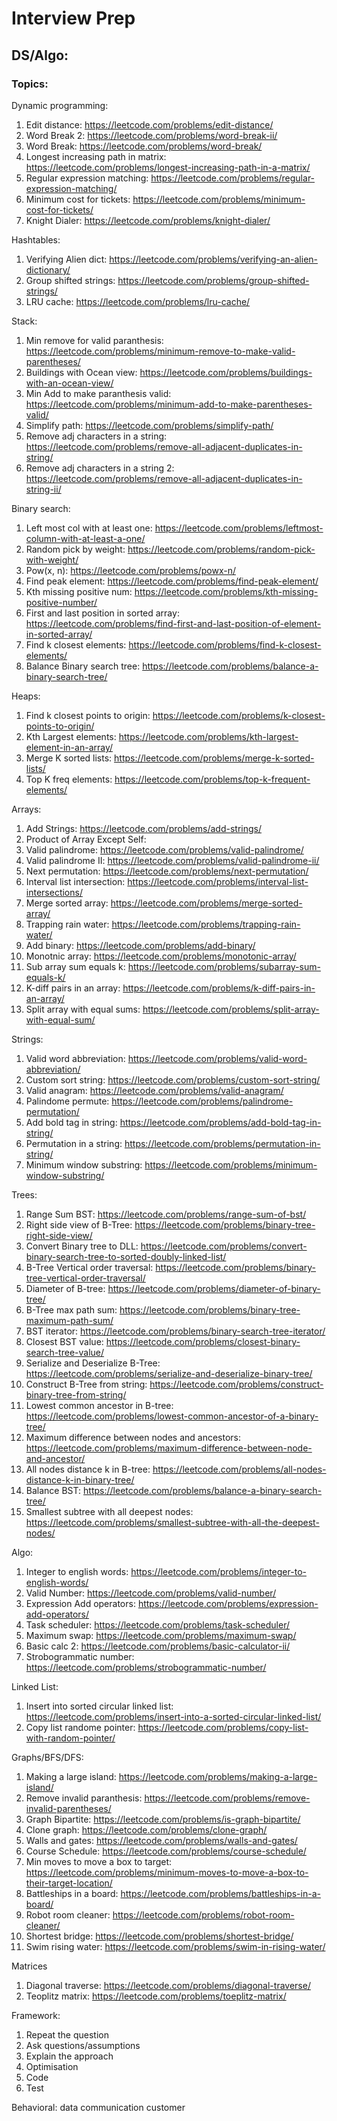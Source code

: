 # Interview Prep

## DS/Algo:

### Topics:

Dynamic programming: 
1. Edit distance: https://leetcode.com/problems/edit-distance/
2. Word Break 2: https://leetcode.com/problems/word-break-ii/
3. Word Break: https://leetcode.com/problems/word-break/
4. Longest increasing path in matrix: https://leetcode.com/problems/longest-increasing-path-in-a-matrix/
5. Regular expression matching: https://leetcode.com/problems/regular-expression-matching/
6. Minimum cost for tickets: https://leetcode.com/problems/minimum-cost-for-tickets/
7. Knight Dialer: https://leetcode.com/problems/knight-dialer/

Hashtables:
1. Verifying Alien dict: https://leetcode.com/problems/verifying-an-alien-dictionary/
2. Group shifted strings: https://leetcode.com/problems/group-shifted-strings/
3. LRU cache: https://leetcode.com/problems/lru-cache/

Stack:
1. Min remove for valid paranthesis: https://leetcode.com/problems/minimum-remove-to-make-valid-parentheses/
2. Buildings with Ocean view: https://leetcode.com/problems/buildings-with-an-ocean-view/
3. Min Add to make paranthesis valid: https://leetcode.com/problems/minimum-add-to-make-parentheses-valid/
4. Simplify path: https://leetcode.com/problems/simplify-path/
5. Remove adj characters in a string: https://leetcode.com/problems/remove-all-adjacent-duplicates-in-string/
6. Remove adj characters in a string 2: https://leetcode.com/problems/remove-all-adjacent-duplicates-in-string-ii/

Binary search:
1. Left most col with at least one: https://leetcode.com/problems/leftmost-column-with-at-least-a-one/
2. Random pick by weight: https://leetcode.com/problems/random-pick-with-weight/
3. Pow(x, n): https://leetcode.com/problems/powx-n/
4. Find peak element: https://leetcode.com/problems/find-peak-element/
5. Kth missing positive num: https://leetcode.com/problems/kth-missing-positive-number/
6. First and last position in sorted array: https://leetcode.com/problems/find-first-and-last-position-of-element-in-sorted-array/
7. Find k closest elements: https://leetcode.com/problems/find-k-closest-elements/
8. Balance Binary search tree: https://leetcode.com/problems/balance-a-binary-search-tree/

Heaps:
1. Find k closest points to origin: https://leetcode.com/problems/k-closest-points-to-origin/
2. Kth Largest elements: https://leetcode.com/problems/kth-largest-element-in-an-array/
3. Merge K sorted lists: https://leetcode.com/problems/merge-k-sorted-lists/
3. Top K freq elements: https://leetcode.com/problems/top-k-frequent-elements/

Arrays:
1. Add Strings: https://leetcode.com/problems/add-strings/
2. Product of Array Except Self: 
3. Valid palindrome: https://leetcode.com/problems/valid-palindrome/
4. Valid palindrome II: https://leetcode.com/problems/valid-palindrome-ii/
5. Next permutation: https://leetcode.com/problems/next-permutation/
6. Interval list intersection: https://leetcode.com/problems/interval-list-intersections/
7. Merge sorted array: https://leetcode.com/problems/merge-sorted-array/
8. Trapping rain water: https://leetcode.com/problems/trapping-rain-water/
9. Add binary: https://leetcode.com/problems/add-binary/
10. Monotnic array: https://leetcode.com/problems/monotonic-array/
11. Sub array sum equals k: https://leetcode.com/problems/subarray-sum-equals-k/
12. K-diff pairs in an array: https://leetcode.com/problems/k-diff-pairs-in-an-array/
13. Split array with equal sums: https://leetcode.com/problems/split-array-with-equal-sum/

Strings:
1. Valid word abbreviation: https://leetcode.com/problems/valid-word-abbreviation/
2. Custom sort string: https://leetcode.com/problems/custom-sort-string/
3. Valid anagram: https://leetcode.com/problems/valid-anagram/
4. Palindome permute: https://leetcode.com/problems/palindrome-permutation/
5. Add bold tag in string: https://leetcode.com/problems/add-bold-tag-in-string/
6. Permutation in a string: https://leetcode.com/problems/permutation-in-string/
7. Minimum window substring: https://leetcode.com/problems/minimum-window-substring/

Trees:
1. Range Sum BST: https://leetcode.com/problems/range-sum-of-bst/
2. Right side view of B-Tree: https://leetcode.com/problems/binary-tree-right-side-view/
3. Convert Binary tree to DLL: https://leetcode.com/problems/convert-binary-search-tree-to-sorted-doubly-linked-list/
4. B-Tree Vertical order traversal: https://leetcode.com/problems/binary-tree-vertical-order-traversal/
5. Diameter of B-tree: https://leetcode.com/problems/diameter-of-binary-tree/
6. B-Tree max path sum: https://leetcode.com/problems/binary-tree-maximum-path-sum/
7. BST iterator: https://leetcode.com/problems/binary-search-tree-iterator/
8. Closest BST value: https://leetcode.com/problems/closest-binary-search-tree-value/
9. Serialize and Deserialize B-Tree: https://leetcode.com/problems/serialize-and-deserialize-binary-tree/
10. Construct B-Tree from string: https://leetcode.com/problems/construct-binary-tree-from-string/
11. Lowest common ancestor in B-tree: https://leetcode.com/problems/lowest-common-ancestor-of-a-binary-tree/
12. Maximum difference between nodes and ancestors: https://leetcode.com/problems/maximum-difference-between-node-and-ancestor/
13. All nodes distance k in B-tree: https://leetcode.com/problems/all-nodes-distance-k-in-binary-tree/
14. Balance BST: https://leetcode.com/problems/balance-a-binary-search-tree/
15. Smallest subtree with all deepest nodes: https://leetcode.com/problems/smallest-subtree-with-all-the-deepest-nodes/

Algo:
1. Integer to english words: https://leetcode.com/problems/integer-to-english-words/
2. Valid Number: https://leetcode.com/problems/valid-number/
3. Expression Add operators: https://leetcode.com/problems/expression-add-operators/
4. Task scheduler: https://leetcode.com/problems/task-scheduler/
5. Maximum swap: https://leetcode.com/problems/maximum-swap/
6. Basic calc 2: https://leetcode.com/problems/basic-calculator-ii/
7. Strobogrammatic number: https://leetcode.com/problems/strobogrammatic-number/

Linked List:
1. Insert into sorted circular linked list: https://leetcode.com/problems/insert-into-a-sorted-circular-linked-list/
2. Copy list randome pointer: https://leetcode.com/problems/copy-list-with-random-pointer/

Graphs/BFS/DFS:
1. Making a large island: https://leetcode.com/problems/making-a-large-island/
2. Remove invalid paranthesis: https://leetcode.com/problems/remove-invalid-parentheses/
3. Graph Bipartite: https://leetcode.com/problems/is-graph-bipartite/
4. Clone graph: https://leetcode.com/problems/clone-graph/
5. Walls and gates: https://leetcode.com/problems/walls-and-gates/
6. Course Schedule: https://leetcode.com/problems/course-schedule/
7. Min moves to move a box to target: https://leetcode.com/problems/minimum-moves-to-move-a-box-to-their-target-location/
8. Battleships in a board: https://leetcode.com/problems/battleships-in-a-board/
9. Robot room cleaner: https://leetcode.com/problems/robot-room-cleaner/
10. Shortest bridge: https://leetcode.com/problems/shortest-bridge/
11. Swim rising water: https://leetcode.com/problems/swim-in-rising-water/

Matrices
1. Diagonal traverse: https://leetcode.com/problems/diagonal-traverse/
2. Teoplitz matrix: https://leetcode.com/problems/toeplitz-matrix/

Framework: 
1. Repeat the question
2. Ask questions/assumptions
3. Explain the approach
4. Optimisation
5. Code
6. Test

Behavioral:
data 
communication
customer
